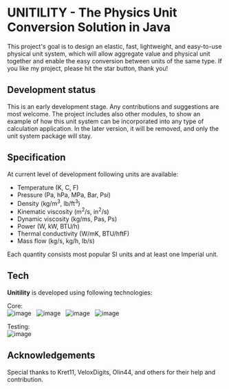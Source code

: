 # UNITILITY - The Physics Unit Conversion Solution in Java

This project's goal is to design an elastic, fast, lightweight, and easy-to-use physical unit system, which will allow aggregate value and physical unit together and enable the easy conversion between units of the same type.
If you like my project, please hit the star button, thank you!

## Development status
This is an early development stage. Any contributions and suggestions are most welcome.
The project includes also other modules, to show an example of how this unit system can be incorporated into any type of calculation application. In the later version, it will be removed, and only the unit system package will stay.

## Specification

At current level of development following units are available:
- Temperature (K, C, F)
- Pressure (Pa, hPa, MPa, Bar, Psi)
- Density (kg/m<sup>3</sup>, lb/ft<sup>3</sup>)
- Kinematic viscosity (m<sup>2</sup>/s, in<sup>2</sup>/s)
- Dynamic viscosity (kg/ms, Pas, Ps)
- Power (W, kW, BTU/h)
- Thermal conductivity (W/mK, BTU/hftF)
- Mass flow (kg/s, kg/h, lb/s)

Each quantity consists most popular SI units and at least one Imperial unit.

## Tech

<strong>Unitility</strong> is developed using following technologies: <br>

Core: <br>
![image](https://img.shields.io/badge/17-Java-orange?style=for-the-badge) &nbsp;
![image](https://img.shields.io/badge/1.0.0-VAVR-white?style=for-the-badge) &nbsp;
![image](https://img.shields.io/badge/apache_maven-C71A36?style=for-the-badge&logo=apachemaven&logoColor=white) &nbsp;
![image](https://img.shields.io/badge/Log4J-C71A36?style=for-the-badge&logo=apachemaven&logoColor=white) &nbsp;

Testing:<br>
![image](https://img.shields.io/badge/Junit5-25A162?style=for-the-badge&logo=junit5&logoColor=white) &nbsp;

## Acknowledgements
Special thanks to Kret11, VeloxDigits, Olin44, and others for their help and contribution.
